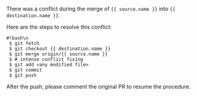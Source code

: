 There was a conflict during the merge of
`{{ source.name }}` into `{{ destination.name }}`.

Here are the steps to resolve this conflict:

```
#!bash\n
 $ git fetch
 $ git checkout {{ destination.name }}
 $ git merge origin/{{ source.name }}
 $ # intense conflict fixing
 $ git add <any modified file>
 $ git commit
 $ git push
```

After the push, please comment the original PR to resume the procedure.
